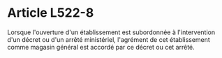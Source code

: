 # Article L522-8

Lorsque l'ouverture d'un établissement est subordonnée à l'intervention d'un décret ou d'un arrêté ministériel, l'agrément de cet établissement comme magasin général est accordé par ce décret ou cet arrêté.
